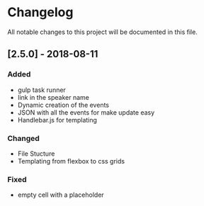 # Changelog
All notable changes to this project will be documented in this file.

## [2.5.0] - 2018-08-11
### Added
- gulp task runner
- link in the speaker name
- Dynamic creation of the events
- JSON with all the events for make update easy
- Handlebar.js for templating

### Changed
- File Stucture
- Templating from flexbox to css grids

### Fixed
- empty cell with a placeholder

